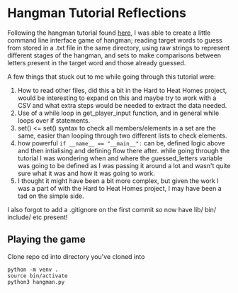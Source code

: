 # Hangman Tutorial Reflections 

Following the hangman tutorial found [here](https://realpython.com/python-hangman/#prerequisites), I was able to create a little command line interface game of hangman; reading target words to guess from stored in a .txt file in the same directory, using raw strings to represent different stages of the hangman, and sets to make comparisons between letters present in the target word and those already guessed.

A few things that stuck out to me while going through this tutorial were:
1. How to read other files, did this a bit in the Hard to Heat Homes project, would be interesting to expand on this and maybe try to work with a CSV and what extra steps would be needed to extract the data needed. 
2. Use of a while loop in get_player_input function, and in general while loops over if statements.
3. set() <= set() syntax to check all members/elements in a set are the same, easier than looping through two different lists to check elements.
4. how powerful ``` if __name__ == "__main__": ``` can be, defined logic above and then intialising and defining flow there after.
while going through the tutorial I was wondering when and where the guessed_letters variable was going to be defined as I was passing it around a lot and wasn't quite sure what it was and how it was going to work.
5. I thought it might have been a bit more complex, but given the work I was a part of with the Hard to Heat Homes project, I may have been a tad on the simple side.


I also forgot to add a .gitignore on the first commit so now have lib/ bin/ include/ etc present!

## Playing the game

Clone repo
cd into directory you've cloned into

```
python -m venv .
source bin/activate
python3 hangman.py
```
